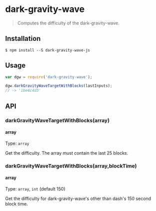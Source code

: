 # dark-gravity-wave

> Computes the difficulty of the dark-gravity-wave.

## Installation

```
$ npm install --S dark-gravity-wave-js
```

## Usage

```js
var dgw = require('dark-gravity-wave');

dgw.darkGravityWaveTargetWithBlocks(lastInputs);
// -> '1be4c4d3'

```

## API

### darkGravityWaveTargetWithBlocks(array)

#### array

Type: `array`

Get the difficulty.  The array must contain the last 25 blocks.

### darkGravityWaveTargetWithBlocks(array,blockTime)

#### array

Type: `array`, `int` (default 150)

Get the difficulty for dark-gravity-wave's other than dash's 150 second block time.
